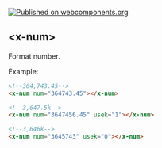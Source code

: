 [![Published on webcomponents.org][webcomponents-image]][webcomponents-url]

## \<x-num\>

Format number.

Example:
<!---
```
<custom-element-demo>
  <template>
    <script src="https://github.com/regou/x-num/raw/master/demo/x-tag-components.js"></script>
    <next-code-block></next-code-block>
  </template>
</custom-element-demo>
```
-->
```html
<!--364,743.45-->
<x-num num="364743.45"></x-num>

<!--3,647.5k-->
<x-num num="3647456.45" usek="1"></x-num>

<!--3,646k-->
<x-num num="3645743" usek="0"></x-num>
```

[webcomponents-image]: https://img.shields.io/badge/webcomponents.org-published-blue.svg
[webcomponents-url]: https://beta.webcomponents.org/element/regou/x-num
